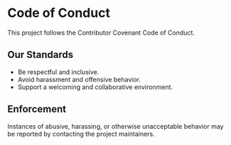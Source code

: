 # Code of Conduct

This project follows the Contributor Covenant Code of Conduct.

## Our Standards
- Be respectful and inclusive.  
- Avoid harassment and offensive behavior.  
- Support a welcoming and collaborative environment.  

## Enforcement
Instances of abusive, harassing, or otherwise unacceptable behavior may be reported by contacting the project maintainers.
